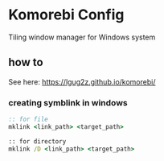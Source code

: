 # Komorebi Config

Tiling window manager for Windows system

## how to
See here: https://lgug2z.github.io/komorebi/


### creating symblink in windows
```bat
:: for file
mklink <link_path> <target_path>

:: for directory
mklink /D <link_path> <target_path> 
```
